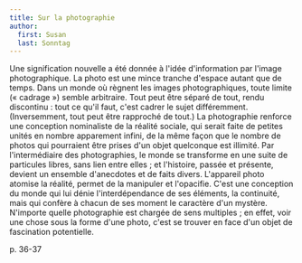 ```yaml
---
title: Sur la photographie
author:
  first: Susan
  last: Sonntag
---
```


Une signification nouvelle a été donnée à l'idée d'information par l'image photographique. La photo est une mince tranche d'espace autant que de temps. Dans un monde où règnent les images photographiques, toute limite (« cadrage ») semble arbitraire. Tout peut être séparé de tout, rendu discontinu : tout ce qu'il faut, c'est cadrer le sujet différemment. (Inversemment, tout peut être rapproché de tout.) La photographie renforce une conception nominaliste de la réalité sociale, qui serait faite de petites unités en nombre apparement infini, de la même façon que le nombre de photos qui pourraient être prises d'un objet quelconque est illimité. Par l'intermédiaire des photographies, le monde se transforme en une suite de particules libres, sans lien entre elles ; et l'histoire, passée et présente, devient un ensemble d'anecdotes et de faits divers. L'appareil photo atomise la réalité, permet de la manipuler et l'opacifie. C'est une conception du monde qui lui dénie l'interdépendance de ses éléments, la continuité, mais qui confère à chacun de ses moment le caractère d'un mystère. N'importe quelle photographie est chargée de sens multiples ; en effet, voir une chose sous la forme d'une photo, c'est se trouver en face d'un objet de fascination potentielle.

p. 36-37
